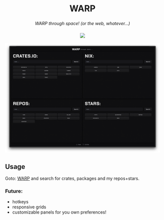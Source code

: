 <div align="center">
  <h1>WARP</h1>
  <h3></h3>
  <i>WARP through space! (or the web, whatever...)</i>
  <h3></h3>
</div>

<div align="center">

![](https://img.shields.io/github/last-commit/NQMVD/warp_site?&style=for-the-badge&color=b1ffb4&logoColor=D9E0EE&labelColor=292324)

</div>

<div align="center">
  <img alt="screenshot" src="./screenshot.png" />
</div>

## Usage

Goto: [WARP](https://warp.stardive.space) and search for crates, packages and my
repos+stars.

### Future:

- hotkeys
- responsive grids
- customizable panels for you own preferences!
